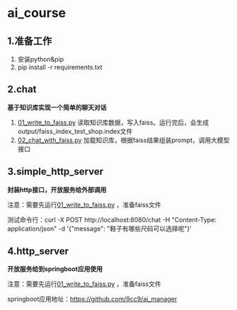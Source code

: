 # ai_course

## 1.准备工作
1. 安装python&pip
2. pip install -r requirements.txt

## 2.chat
**基于知识库实现一个简单的聊天对话**
1. [01_write_to_faiss.py](01_chat%2F01_write_to_faiss.py) 读取知识库数据，写入faiss。运行完后，会生成output/faiss_index_test_shop.index文件
2. [02_chat_with_faiss.py](01_chat%2F02_chat_with_faiss.py) 加载知识库，根据faiss结果组装prompt，调用大模型接口

## 3.simple_http_server
**封装http接口，开放服务给外部调用**

注意：需要先运行[01_write_to_faiss.py](01_chat%2F01_write_to_faiss.py) ，准备faiss文件

测试命令行：curl -X POST http://localhost:8080/chat -H "Content-Type: application/json" -d '{"message": "鞋子有哪些尺码可以选择呢"}'

## 4.http_server
**开放服务给到springboot应用使用**

注意：需要先运行[01_write_to_faiss.py](01_chat%2F01_write_to_faiss.py) ，准备faiss文件

springboot应用地址：https://github.com/9cc9/ai_manager